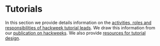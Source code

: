# Tutorials

In this section we provide details information on the [activities, roles and responsibilities of hackweek tutorial leads](tutorials_expectations.md). We draw this information from our [publication on hackweeks](http://www.pnas.org/content/115/36/8872.short). We also provide [resources for tutorial design](resources.md).
